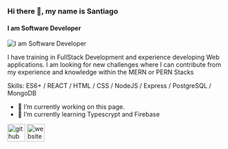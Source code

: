 ### Hi there 👋, my name is Santiago
#### I am  Software Developer
![I am  Software Developer]("./perfil.jpg")

I have training in FullStack Development and experience developing Web applications. I am looking for new challenges where I can contribute from my experience and knowledge within the MERN or PERN Stacks

Skills: ES6+ / REACT / HTML / CSS / NodeJS / Express / PostgreSQL / MongoDB

- 🔭 I’m currently working on this page. 
- 🌱 I’m currently learning Typescrypt and Firebase 


[<img src='https://cdn.jsdelivr.net/npm/simple-icons@3.0.1/icons/github.svg' alt='github' height='40'>](https://github.com/Santibio)  [<img src='https://cdn.jsdelivr.net/npm/simple-icons@3.0.1/icons/icloud.svg' alt='website' height='40'>](https://santibio.github.io/)  

